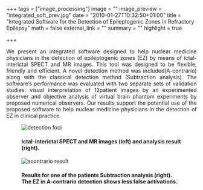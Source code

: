 +++
tags = ["image_processing"]
image = ""
image_preview = "integrated_soft_prev.jpg"
date = "2010-01-27T10:32:50+01:00"
title = "Integrated Software for the Detection of Epileptogenic Zones in Refractory Epilepsy"
math = false
external_link = ""
summary = ""
highlight = true

+++

<p style='text-align: justify;'>
We present an integrated software designed to help nuclear
medicine physicians in the detection of epileptogenic zones (EZ) by
means of ictal-interictal SPECT and MR images. This tool was designed to
be flexible, friendly and efficient. A novel detection method was
included(A-contrario) along with the classical detection method
(Subtraction analysis). The software’s performance was evaluated with
two separate sets of validation studies: visual interpretation of
12patient images by an experimented observer and objective analysis
of virtual brain phantom experiments by proposed numerical observers.
Our results support the potential use of the proposed software to
help nuclear medicine physicians in the detection of EZ in clinical
practice.
</p>


<figure>
    <img src="/img/detection_foci.jpg" alt="detection foci">
    <figcaption>
        <h4>Ictal-interictal SPECT and MR images (left) and analysis result (right).</h4>
    </figcaption> 
</figure>

<figure>
    <img src="/img/comparison_acontrario.jpg" alt="acontrario result">
    <figcaption>
        <h4>Results for one of the patients Subtraction analysis (right). The EZ
in A-contrario detection shows less false activations.</h4>
    </figcaption> 
</figure>




